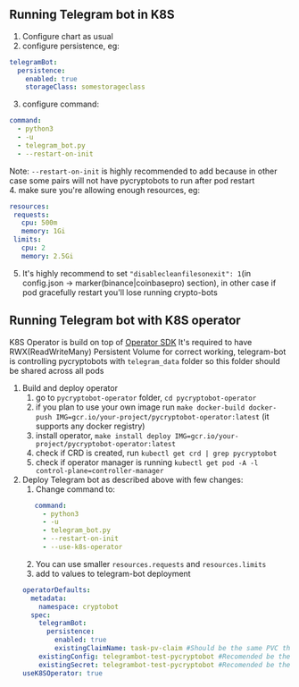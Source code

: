 ## Running Telegram bot in K8S
1. Configure chart as usual
2. configure persistence, eg:
```yaml
telegramBot:
  persistence:
    enabled: true
    storageClass: somestorageclass
```
3. configure command:
```yaml
command:
  - python3
  - -u
  - telegram_bot.py
  - --restart-on-init
```
Note: `--restart-on-init` is highly recommended to add because in other case some pairs will not have pycryptobots to run after pod restart   
4. make sure you're allowing enough resources, eg:
```yaml
resources:
 requests:
   cpu: 500m
   memory: 1Gi
 limits:
   cpu: 2
   memory: 2.5Gi
```
5. It's highly recommend to set `"disablecleanfilesonexit": 1`(in config.json -> marker(binance|coinbasepro) section), in other case if pod gracefully restart you'll lose running crypto-bots


## Running Telegram bot with K8S operator
K8S Operator is build on top of [Operator SDK](https://sdk.operatorframework.io/docs/building-operators/helm/tutorial/)
It's required to have RWX(ReadWriteMany) Persistent Volume for correct working, telegram-bot is controlling pycryptobots with `telegram_data` folder so this folder should be shared across all pods 

1. Build and deploy operator
   1. go to `pycryptobot-operator` folder, `cd pycryptobot-operator`
   2. if you plan to use your own image run ```make docker-build docker-push IMG=gcr.io/your-project/pycryptobot-operator:latest``` (it supports any docker registry)
   3. install operator, `make install deploy IMG=gcr.io/your-project/pycryptobot-operator:latest`
   4. check if CRD is created, run `kubectl get crd | grep pycryptobot`
   5. check if operator manager is running `kubectl get pod -A -l control-plane=controller-manager`
2. Deploy Telegram bot as described above with few changes:
   1. Change command to:
   ```yaml 
      command:
        - python3
        - -u
        - telegram_bot.py
        - --restart-on-init
        - --use-k8s-operator 
      ```
    2. You can use smaller `resources.requests` and `resources.limits`
    3. add to values to telegram-bot deployment
    ```yaml
    operatorDefaults:
      metadata:
        namespace: cryptobot
      spec:
        telegramBot:
          persistence:
            enabled: true
            existingClaimName: task-pv-claim #Should be the same PVC that TG bod is using
        existingConfig: telegrambot-test-pycryptobot #Recomended be the same configmap that TG bod is using
        existingSecret: telegrambot-test-pycryptobot #Recomended be the same secret that TG bod is using
    useK8SOperator: true
    ```